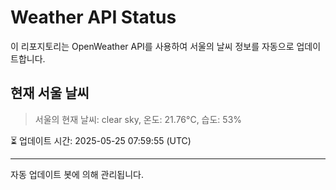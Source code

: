 
# Weather API Status

이 리포지토리는 OpenWeather API를 사용하여 서울의 날씨 정보를 자동으로 업데이트합니다.

## 현재 서울 날씨
> 서울의 현재 날씨: clear sky, 온도: 21.76°C, 습도: 53%

⏳ 업데이트 시간: 2025-05-25 07:59:55 (UTC)

---
자동 업데이트 봇에 의해 관리됩니다.
